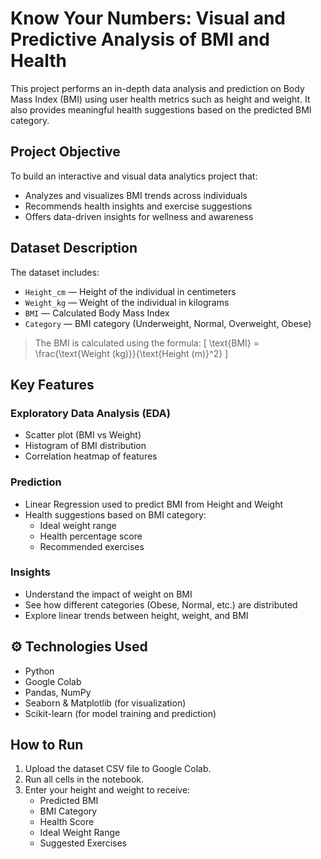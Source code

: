 # Know Your Numbers: Visual and Predictive Analysis of BMI and Health

This project performs an in-depth data analysis and prediction on Body Mass Index (BMI) using user health metrics such as height and weight. It also provides meaningful health suggestions based on the predicted BMI category.

## Project Objective

To build an interactive and visual data analytics project that:
- Analyzes and visualizes BMI trends across individuals
- Recommends health insights and exercise suggestions
- Offers data-driven insights for wellness and awareness
  
## Dataset Description

The dataset includes:
- `Height_cm` — Height of the individual in centimeters  
- `Weight_kg` — Weight of the individual in kilograms  
- `BMI` — Calculated Body Mass Index  
- `Category` — BMI category (Underweight, Normal, Overweight, Obese)

> The BMI is calculated using the formula:
> \[
\text{BMI} = \frac{\text{Weight (kg)}}{\text{Height (m)}^2}
\]


## Key Features

### Exploratory Data Analysis (EDA)
- Scatter plot (BMI vs Weight)
- Histogram of BMI distribution
- Correlation heatmap of features

### Prediction
- Linear Regression used to predict BMI from Height and Weight
- Health suggestions based on BMI category:
  - Ideal weight range
  - Health percentage score
  - Recommended exercises

### Insights
- Understand the impact of weight on BMI
- See how different categories (Obese, Normal, etc.) are distributed
- Explore linear trends between height, weight, and BMI

## ⚙️ Technologies Used

- Python
- Google Colab
- Pandas, NumPy
- Seaborn & Matplotlib (for visualization)
- Scikit-learn (for model training and prediction)

## How to Run

1. Upload the dataset CSV file to Google Colab.
2. Run all cells in the notebook.
3. Enter your height and weight to receive:
   - Predicted BMI
   - BMI Category
   - Health Score
   - Ideal Weight Range
   - Suggested Exercises

